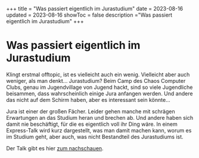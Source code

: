 +++
title = "Was passiert eigentlich im Jurastudium"
date = 2023-08-16
updated = 2023-08-16
showToc = false
description ="Was passiert eigentlich im Jurastudium"
+++

<script lang="ts">
    import Figure from "$lib/components/Figure.svelte";
</script>

# Was passiert eigentlich im Jurastudium

Klingt erstmal offtopic, ist es vielleicht auch ein wenig. Vielleicht aber auch weniger, als man denkt... Jurastudium? Beim Camp des Chaos Computer Clubs, genau im Jugendvillage von Jugend hackt, sind so viele Jugendliche beisammen, dass wahrscheinlich einige Jura anfangen werden. Und andere das nicht auf dem Schirm haben, aber es interessant sein könnte...

Jura ist einer der großen Fächer. Leider gehen manche mit schrägen Erwartungen an das Studium heran und brechen ab. Und andere haben sich damit nie beschäftigt, für die es eigentlich voll ihr Ding wäre. In einem Express-Talk wird kurz dargestellt, was man damit machen kann, worum es im Studium geht, aber auch, was nicht Bestandteil des Jurastudiums ist.

Der Talk gibt es hier [zum nachschauen](https://media.ccc.de/v/camp2023-74-was_passiert_eigentlich_im_jurastudium).
